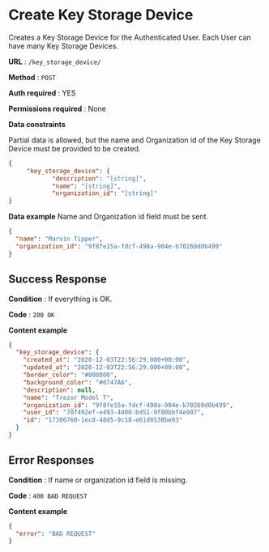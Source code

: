 # Create Key Storage Device

Creates a Key Storage Device for the Authenticated User. Each User can have many Key Storage Devices.

**URL** : `/key_storage_device/`

**Method** : `POST`

**Auth required** : YES

**Permissions required** : None

**Data constraints**

Partial data is allowed, but the name and Organization id of the Key Storage Device must be provided to be created.

```json
{
     "key_storage_device": {
            "description": "[string]",
            "name": "[string]",
            "organization_id": "[string]"
}
```

**Data example** Name and Organization id field must be sent.

```json
{
  "name": "Marvin Tipper",
  "organization_id": "9f8fe15a-fdcf-498a-904e-b70260d0b499"
}
```

## Success Response

**Condition** : If everything is OK.

**Code** : `200 OK`

**Content example**

```json
{
  "key_storage_device": {
    "created_at": "2020-12-03T22:56:29.000+00:00",
    "updated_at": "2020-12-03T22:56:29.000+00:00",
    "border_color": "#008000",
    "background_color": "#0747A6",
    "description": null,
    "name": "Trezor Model T",
    "organization_id": "9f8fe15a-fdcf-498a-904e-b70260d0b499",
    "user_id": "70f492ef-e493-4400-bd51-9f80bbf4e907",
    "id": "17306760-1ec8-48d5-9c18-e61d8538be03"
  }
}
```

## Error Responses

<!-- **Condition** : If Organization already exists for User.

**Code** : `303 SEE OTHER`

**Headers** : `Location: http://testserver/api/Organizations/123/`

**Content** : `{}`

### Or -->

**Condition** : If name or organization id field is missing.

**Code** : `400 BAD REQUEST`

**Content example**

```json
{
  "error": "BAD REQUEST"
}
```
